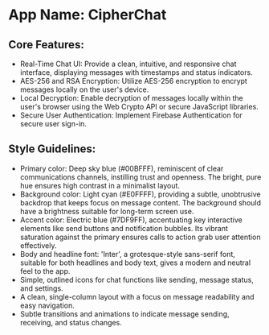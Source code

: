 # **App Name**: CipherChat

## Core Features:

- Real-Time Chat UI: Provide a clean, intuitive, and responsive chat interface, displaying messages with timestamps and status indicators.
- AES-256 and RSA Encryption: Utilize AES-256 encryption to encrypt messages locally on the user's device.
- Local Decryption: Enable decryption of messages locally within the user's browser using the Web Crypto API or secure JavaScript libraries.
- Secure User Authentication: Implement Firebase Authentication for secure user sign-in.

## Style Guidelines:

- Primary color: Deep sky blue (#00BFFF), reminiscent of clear communications channels, instilling trust and openness. The bright, pure hue ensures high contrast in a minimalist layout.
- Background color: Light cyan (#E0FFFF), providing a subtle, unobtrusive backdrop that keeps focus on message content. The background should have a brightness suitable for long-term screen use.
- Accent color: Electric blue (#7DF9FF), accentuating key interactive elements like send buttons and notification bubbles. Its vibrant saturation against the primary ensures calls to action grab user attention effectively.
- Body and headline font: 'Inter', a grotesque-style sans-serif font, suitable for both headlines and body text, gives a modern and neutral feel to the app.
- Simple, outlined icons for chat functions like sending, message status, and settings.
- A clean, single-column layout with a focus on message readability and easy navigation.
- Subtle transitions and animations to indicate message sending, receiving, and status changes.